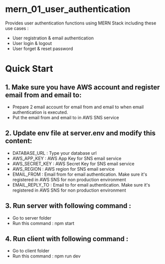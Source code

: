 # mern_01_user_authentication
Provides user authentication functions using MERN Stack including these use cases :
- User registration & email authentication
- User login & logout
- User forget & reset password

# Quick Start

## 1. Make sure you have AWS account and register email from and email to:
- Prepare 2 email account for email from and email to when email authentication is executed.
- Put the email from and email to in AWS SNS service

## 2. Update env file at server\.env and modify this content:
- DATABASE_URL : Type your database url
- AWS_APP_KEY : AWS App Key for SNS email service
- AWS_SECRET_KEY : AWS Secret Key for SNS email service
- AWS_REGION : AWS region for SNS email service
- EMAIL_FROM : Email from for email authentication. Make sure it's registered in AWS SNS for non production environment
- EMAIL_REPLY_TO : Email to for email authentication. Make sure it's registered in AWS SNS for non production environment

## 3. Run server with following command :
- Go to server folder 
- Run this command : npm start

## 4. Run client with following command :
- Go to client folder 
- Run this command : npm run dev

